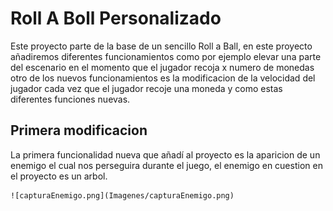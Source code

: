 # Roll A Boll Personalizado

Este proyecto parte de la base de un sencillo Roll a Ball, en este proyecto añadiremos diferentes funcionamientos como por ejemplo elevar una parte del escenario en el momento que el jugador recoja x numero de monedas otro de los nuevos funcionamientos es la modificacion de la velocidad del jugador cada vez que el jugador recoje una moneda y como estas diferentes funciones nuevas.

## Primera modificacion

La primera funcionalidad nueva que añadí al proyecto es la aparicion de un enemigo el cual nos perseguira durante el juego, el enemigo en cuestion en el proyecto es un arbol.

    ![capturaEnemigo.png](Imagenes/capturaEnemigo.png)